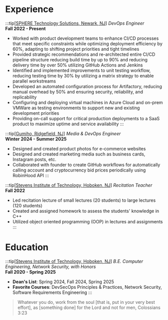 # Experience

:::tip[[SPHERE Technology Solutions, Newark, NJ](https://sphereco.com/)]
*DevOps Engineer*\
**Fall 2022 - Present**
- Worked with product development teams to enhance CI/CD processes that meet specific constraints while optimizing deployment efficiency by 60%, adapting to shifting project priorities and tight timelines
- Provided strategic recommendations and re-architected entire CI/CD pipeline structure reducing build time by up to 90% and reducing delivery time by over 50% utilizing GitHub Actions and Jenkins
- Identified and implemented improvements to unit testing workflow, reducing testing time by 30% by utilizing a matrix strategy to enable parallel workstreams
- Developed an automated configuration process for Artifactory, reducing manual overhead by 50% and ensuring security, reliability, and replicability
- Configuring and deploying virtual machines in Azure Cloud and on-prem VMWare as testing environments to support new and existing development priorities
- Providing on-call support for critical production deployments to a SaaS product to maximize uptime and service availability
:::

:::tip[[Gumiho, Ridgefield, NJ](https://www.gumihollc.com/)]
*Media & DevOps Engineer*\
**Winter 2024 - Summer 2025**
- Designed and created product photos for e-commerce websites
- Designed and created marketing media such as business cards, Instagram posts, etc.
- Collaborated with founder to create GitHub workflows for automatically calling account and cryptocurrency bid prices periodically using RobinHood API
:::

:::tip[[Stevens Institute of Technology, Hoboken, NJ](https://www.stevens.edu/)]
*Recitation Teacher*\
**Fall 2022**
- Led recitation lecture of small lectures (20 students) to large lectures (120 students)
- Created and assigned homework to assess the students' knowledge in C++
- Utilized object oriented programming (OOP) in lectures and assignments 
:::

# Education
:::tip[[Stevens Institute of Technology, Hoboken, NJ](https://www.stevens.edu/)]
*B.E. Computer Engineering, Network Security, with Honors*\
**Fall 2020 - Spring 2025**
- **Dean's List**: Spring 2024, Fall 2024, Spring 2025
- **Favorite Courses**: DevSecOps Principles & Practices, Network Security, Software Requirements Engineering
:::

> Whatever you do, work from the soul [that is, put in your very best effort], as [something done] for the Lord and not for men, Colossians 3:23